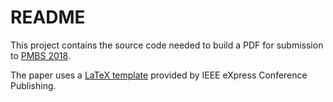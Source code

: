 README
======

This project contains the source code needed to build a PDF for submission to
[PMBS 2018](https://www.dcs.warwick.ac.uk/pmbs/pmbs/PMBS/Welcome.html).

The paper uses a
[LaTeX template](https://www.ieee.org/conferences/publishing/templates.html)
provided by IEEE eXpress Conference Publishing.


